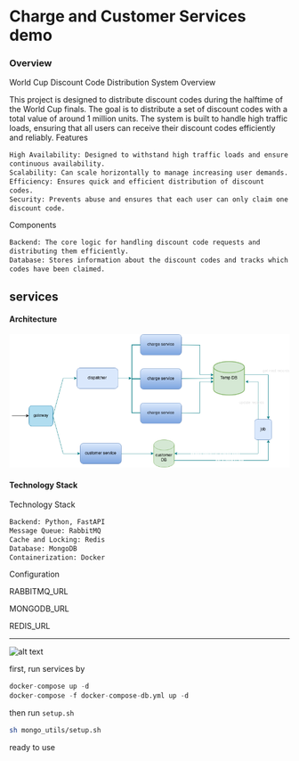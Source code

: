 # Charge and Customer Services demo

### Overview
World Cup Discount Code Distribution System
Overview

This project is designed to distribute discount codes during the halftime of the World Cup finals. The goal is to distribute a set of discount codes with a total value of around 1 million units. The system is built to handle high traffic loads, ensuring that all users can receive their discount codes efficiently and reliably.
Features

    High Availability: Designed to withstand high traffic loads and ensure continuous availability.
    Scalability: Can scale horizontally to manage increasing user demands.
    Efficiency: Ensures quick and efficient distribution of discount codes.
    Security: Prevents abuse and ensures that each user can only claim one discount code.

Components

    Backend: The core logic for handling discount code requests and distributing them efficiently.
    Database: Stores information about the discount codes and tracks which codes have been claimed.
## services

#### Architecture

![alt text](https://github.com/alirezapla/charge-demo/blob/main/reports/architecture_high_level.png)

#### Technology Stack

Technology Stack

    Backend: ‍Python, FastAPI
    Message Queue: RabbitMQ
    Cache and Locking: Redis
    Database: MongoDB
    Containerization: Docker

Configuration

RABBITMQ_URL

MONGODB_URL

REDIS_URL

****

![alt text](https://github.com/minhhungit/mongodb-cluster-docker-compose/blob/master/images/sharding-and-replica-sets.png)

first, run services by

```python
docker-compose up -d
docker-compose -f docker-compose-db.yml up -d
```
then run `setup.sh`

```bash
sh mongo_utils/setup.sh
```
ready to use
